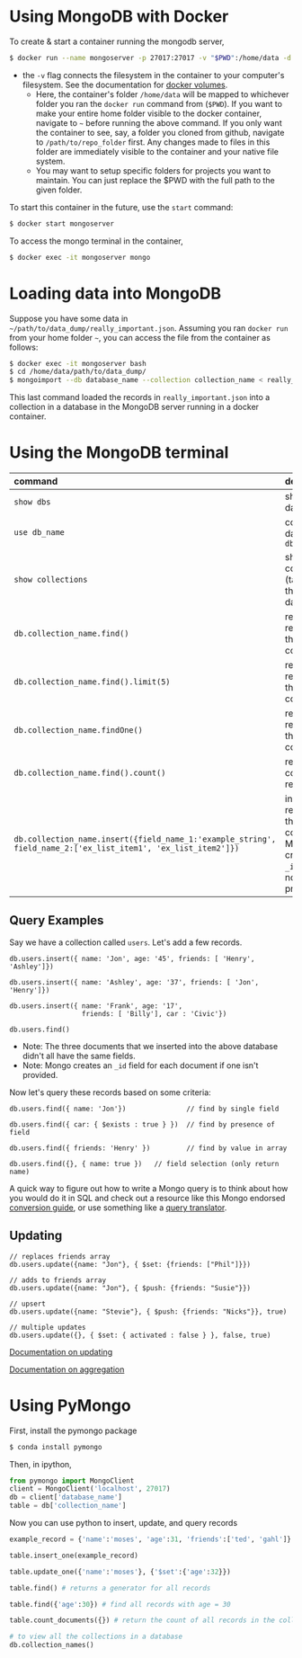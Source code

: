 # Using MongoDB with Docker

To create & start a container running the mongodb server,
```bash
$ docker run --name mongoserver -p 27017:27017 -v "$PWD":/home/data -d mongo
```
- the `-v` flag connects the filesystem in the container to your computer's filesystem. See the documentation for [docker volumes](https://docs.docker.com/storage/volumes/). 
  - Here, the container's folder `/home/data` will be mapped to whichever folder you ran the `docker run` command from (`$PWD`). If you want to make your entire home folder visible to the docker container, navigate to `~` before running the above command. If you only want the container to see, say, a folder you cloned from github, navigate to `/path/to/repo_folder` first. Any changes made to files in this folder are immediately visible to the container and your native file system. 
  - You may want to setup specific folders for projects you want to maintain.  You can just replace the $PWD with the full path to the given folder.

To start this container in the future, use the `start` command:
```bash
$ docker start mongoserver
```

To access the mongo terminal in the container,
```bash
$ docker exec -it mongoserver mongo
```
# Loading data into MongoDB
Suppose you have some data in `~/path/to/data_dump/really_important.json`. Assuming you ran `docker run` from your home folder `~`, you can access the file from the container as follows:
```bash
$ docker exec -it mongoserver bash
$ cd /home/data/path/to/data_dump/
$ mongoimport --db database_name --collection collection_name < really_important.json
```
This last command loaded the records in `really_important.json` into a collection in a database in the MongoDB server running in a docker container. 

# Using the MongoDB terminal
| command | description | 
|:--|:--|
|`show dbs` | show databases|
|`use db_name` | connect to database `db_name`|
|`show collections` | show collections (tables) in the database|
|`db.collection_name.find()` | return all records in the collection |
|`db.collection_name.find().limit(5)`| return 5 records in the collection|
|`db.collection_name.findOne()` | return one record in the collection|
|`db.collection_name.find().count()` | return the count of all records|
|`db.collection_name.insert({field_name_1:'example_string', field_name_2:['ex_list_item1', 'ex_list_item2']})`|insert a record into the collection. Mongo will create an `_id` field if not provided.|


## Query Examples

Say we have a collection called `users`. Let's add a few records.
```
db.users.insert({ name: 'Jon', age: '45', friends: [ 'Henry', 'Ashley']})

db.users.insert({ name: 'Ashley', age: '37', friends: [ 'Jon', 'Henry']})

db.users.insert({ name: 'Frank', age: '17',
                  friends: [ 'Billy'], car : 'Civic'})

db.users.find()
```
- Note: The three documents that we inserted into the above database didn't all have the same fields.
- Note: Mongo creates an `_id` field for each document if one isn't provided.


Now let's query these records based on some criteria:
```
db.users.find({ name: 'Jon'})               // find by single field

db.users.find({ car: { $exists : true } })  // find by presence of field

db.users.find({ friends: 'Henry' })         // find by value in array

db.users.find({}, { name: true })   // field selection (only return name)
```
A quick way to figure out how to write a Mongo query is to think about how you would do it in SQL and check out a resource like this Mongo endorsed [conversion guide](https://docs.mongodb.com/manual/reference/sql-comparison/#create-and-alter), or use something like a [query translator](http://www.querymongo.com/).

## Updating
```
// replaces friends array
db.users.update({name: "Jon"}, { $set: {friends: ["Phil"]}})

// adds to friends array
db.users.update({name: "Jon"}, { $push: {friends: "Susie"}})   

// upsert
db.users.update({name: "Stevie"}, { $push: {friends: "Nicks"}}, true)

// multiple updates
db.users.update({}, { $set: { activated : false } }, false, true)
```
[Documentation on updating](https://docs.mongodb.com/manual/reference/method/db.collection.update/)

[Documentation on aggregation](https://docs.mongodb.com/manual/reference/sql-aggregation-comparison/)

# Using PyMongo

First, install the pymongo package
```bash
$ conda install pymongo
```

Then, in ipython,
```python
from pymongo import MongoClient
client = MongoClient('localhost', 27017)
db = client['database_name']
table = db['collection_name']
```
Now you can use python to insert, update, and query records

```python
example_record = {'name':'moses', 'age':31, 'friends':['ted', 'gahl']}

table.insert_one(example_record)

table.update_one({'name':'moses'}, {'$set':{'age':32}})

table.find() # returns a generator for all records

table.find({'age':30}) # find all records with age = 30

table.count_documents({}) # return the count of all records in the collection

# to view all the collections in a database
db.collection_names()
```
